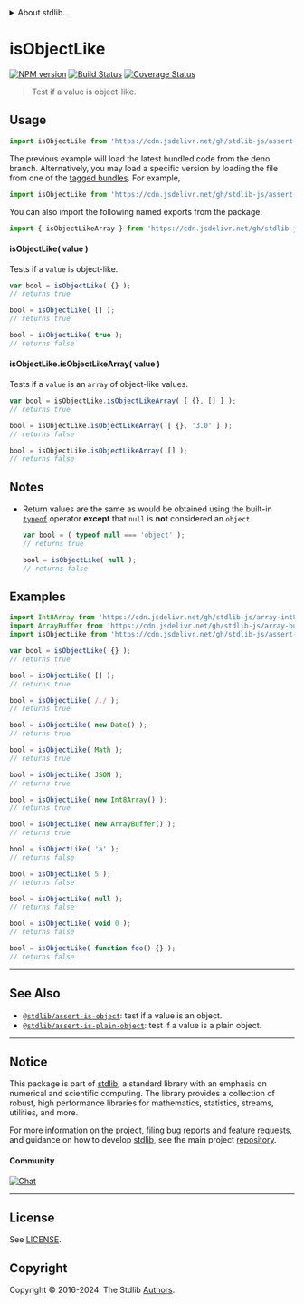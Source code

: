 <!--

@license Apache-2.0

Copyright (c) 2018 The Stdlib Authors.

Licensed under the Apache License, Version 2.0 (the "License");
you may not use this file except in compliance with the License.
You may obtain a copy of the License at

   http://www.apache.org/licenses/LICENSE-2.0

Unless required by applicable law or agreed to in writing, software
distributed under the License is distributed on an "AS IS" BASIS,
WITHOUT WARRANTIES OR CONDITIONS OF ANY KIND, either express or implied.
See the License for the specific language governing permissions and
limitations under the License.

-->


<details>
  <summary>
    About stdlib...
  </summary>
  <p>We believe in a future in which the web is a preferred environment for numerical computation. To help realize this future, we've built stdlib. stdlib is a standard library, with an emphasis on numerical and scientific computation, written in JavaScript (and C) for execution in browsers and in Node.js.</p>
  <p>The library is fully decomposable, being architected in such a way that you can swap out and mix and match APIs and functionality to cater to your exact preferences and use cases.</p>
  <p>When you use stdlib, you can be absolutely certain that you are using the most thorough, rigorous, well-written, studied, documented, tested, measured, and high-quality code out there.</p>
  <p>To join us in bringing numerical computing to the web, get started by checking us out on <a href="https://github.com/stdlib-js/stdlib">GitHub</a>, and please consider <a href="https://opencollective.com/stdlib">financially supporting stdlib</a>. We greatly appreciate your continued support!</p>
</details>

# isObjectLike

[![NPM version][npm-image]][npm-url] [![Build Status][test-image]][test-url] [![Coverage Status][coverage-image]][coverage-url] <!-- [![dependencies][dependencies-image]][dependencies-url] -->

> Test if a value is object-like.



<section class="usage">

## Usage

```javascript
import isObjectLike from 'https://cdn.jsdelivr.net/gh/stdlib-js/assert-is-object-like@deno/mod.js';
```
The previous example will load the latest bundled code from the deno branch. Alternatively, you may load a specific version by loading the file from one of the [tagged bundles](https://github.com/stdlib-js/assert-is-object-like/tags). For example,

```javascript
import isObjectLike from 'https://cdn.jsdelivr.net/gh/stdlib-js/assert-is-object-like@v0.2.2-deno/mod.js';
```

You can also import the following named exports from the package:

```javascript
import { isObjectLikeArray } from 'https://cdn.jsdelivr.net/gh/stdlib-js/assert-is-object-like@deno/mod.js';
```

#### isObjectLike( value )

Tests if a `value` is object-like.

```javascript
var bool = isObjectLike( {} );
// returns true

bool = isObjectLike( [] );
// returns true

bool = isObjectLike( true );
// returns false
```

#### isObjectLike.isObjectLikeArray( value )

Tests if a `value` is an `array` of object-like values.

```javascript
var bool = isObjectLike.isObjectLikeArray( [ {}, [] ] );
// returns true

bool = isObjectLike.isObjectLikeArray( [ {}, '3.0' ] );
// returns false

bool = isObjectLike.isObjectLikeArray( [] );
// returns false
```

</section>

<!-- /.usage -->

<section class="notes">

## Notes

-   Return values are the same as would be obtained using the built-in [`typeof`][type-of] operator **except** that `null` is **not** considered an `object`.

    ```javascript
    var bool = ( typeof null === 'object' );
    // returns true

    bool = isObjectLike( null );
    // returns false
    ```

</section>

<!-- /.notes -->

<section class="examples">

## Examples

<!-- eslint-disable no-empty-function, no-restricted-syntax -->

<!-- eslint no-undef: "error" -->

```javascript
import Int8Array from 'https://cdn.jsdelivr.net/gh/stdlib-js/array-int8@deno/mod.js';
import ArrayBuffer from 'https://cdn.jsdelivr.net/gh/stdlib-js/array-buffer@deno/mod.js';
import isObjectLike from 'https://cdn.jsdelivr.net/gh/stdlib-js/assert-is-object-like@deno/mod.js';

var bool = isObjectLike( {} );
// returns true

bool = isObjectLike( [] );
// returns true

bool = isObjectLike( /./ );
// returns true

bool = isObjectLike( new Date() );
// returns true

bool = isObjectLike( Math );
// returns true

bool = isObjectLike( JSON );
// returns true

bool = isObjectLike( new Int8Array() );
// returns true

bool = isObjectLike( new ArrayBuffer() );
// returns true

bool = isObjectLike( 'a' );
// returns false

bool = isObjectLike( 5 );
// returns false

bool = isObjectLike( null );
// returns false

bool = isObjectLike( void 0 );
// returns false

bool = isObjectLike( function foo() {} );
// returns false
```

</section>

<!-- /.examples -->

<!-- Section for related `stdlib` packages. Do not manually edit this section, as it is automatically populated. -->

<section class="related">

* * *

## See Also

-   <span class="package-name">[`@stdlib/assert-is-object`][@stdlib/assert/is-object]</span><span class="delimiter">: </span><span class="description">test if a value is an object.</span>
-   <span class="package-name">[`@stdlib/assert-is-plain-object`][@stdlib/assert/is-plain-object]</span><span class="delimiter">: </span><span class="description">test if a value is a plain object.</span>

</section>

<!-- /.related -->

<!-- Section for all links. Make sure to keep an empty line after the `section` element and another before the `/section` close. -->


<section class="main-repo" >

* * *

## Notice

This package is part of [stdlib][stdlib], a standard library with an emphasis on numerical and scientific computing. The library provides a collection of robust, high performance libraries for mathematics, statistics, streams, utilities, and more.

For more information on the project, filing bug reports and feature requests, and guidance on how to develop [stdlib][stdlib], see the main project [repository][stdlib].

#### Community

[![Chat][chat-image]][chat-url]

---

## License

See [LICENSE][stdlib-license].


## Copyright

Copyright &copy; 2016-2024. The Stdlib [Authors][stdlib-authors].

</section>

<!-- /.stdlib -->

<!-- Section for all links. Make sure to keep an empty line after the `section` element and another before the `/section` close. -->

<section class="links">

[npm-image]: http://img.shields.io/npm/v/@stdlib/assert-is-object-like.svg
[npm-url]: https://npmjs.org/package/@stdlib/assert-is-object-like

[test-image]: https://github.com/stdlib-js/assert-is-object-like/actions/workflows/test.yml/badge.svg?branch=v0.2.2
[test-url]: https://github.com/stdlib-js/assert-is-object-like/actions/workflows/test.yml?query=branch:v0.2.2

[coverage-image]: https://img.shields.io/codecov/c/github/stdlib-js/assert-is-object-like/main.svg
[coverage-url]: https://codecov.io/github/stdlib-js/assert-is-object-like?branch=main

<!--

[dependencies-image]: https://img.shields.io/david/stdlib-js/assert-is-object-like.svg
[dependencies-url]: https://david-dm.org/stdlib-js/assert-is-object-like/main

-->

[chat-image]: https://img.shields.io/gitter/room/stdlib-js/stdlib.svg
[chat-url]: https://app.gitter.im/#/room/#stdlib-js_stdlib:gitter.im

[stdlib]: https://github.com/stdlib-js/stdlib

[stdlib-authors]: https://github.com/stdlib-js/stdlib/graphs/contributors

[umd]: https://github.com/umdjs/umd
[es-module]: https://developer.mozilla.org/en-US/docs/Web/JavaScript/Guide/Modules

[deno-url]: https://github.com/stdlib-js/assert-is-object-like/tree/deno
[deno-readme]: https://github.com/stdlib-js/assert-is-object-like/blob/deno/README.md
[umd-url]: https://github.com/stdlib-js/assert-is-object-like/tree/umd
[umd-readme]: https://github.com/stdlib-js/assert-is-object-like/blob/umd/README.md
[esm-url]: https://github.com/stdlib-js/assert-is-object-like/tree/esm
[esm-readme]: https://github.com/stdlib-js/assert-is-object-like/blob/esm/README.md
[branches-url]: https://github.com/stdlib-js/assert-is-object-like/blob/main/branches.md

[stdlib-license]: https://raw.githubusercontent.com/stdlib-js/assert-is-object-like/main/LICENSE

[type-of]: https://developer.mozilla.org/en-US/docs/Web/JavaScript/Reference/Operators/typeof

<!-- <related-links> -->

[@stdlib/assert/is-object]: https://github.com/stdlib-js/assert-is-object/tree/deno

[@stdlib/assert/is-plain-object]: https://github.com/stdlib-js/assert-is-plain-object/tree/deno

<!-- </related-links> -->

</section>

<!-- /.links -->
